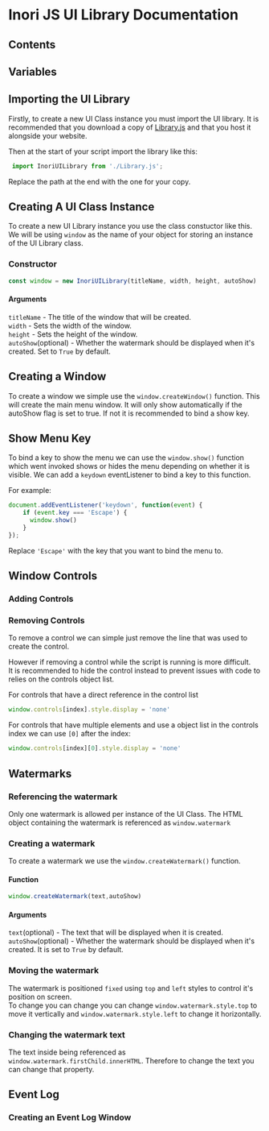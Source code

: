 # Inori JS UI Library Documentation

## Contents

## Variables

## Importing the UI Library
Firstly, to create a new UI Class instance you must import the UI library. It is recommended that you download a copy of [Library.js](https://github.com/notInori/JS-UI-Library/blob/main/Library.js) and that you host it alongside your website.

Then at the start of your script import the library like this:  
```js
 import InoriUILibrary from './Library.js';
 ```  
Replace the path at the end with the one for your copy.

## Creating A UI Class Instance

To create a new UI Library instance you use the class constuctor like this.
We will be using `window` as the name of your object for storing an instance of the UI Library class.

### Constructor
```js
const window = new InoriUILibrary(titleName, width, height, autoShow)
```
#### Arguments  
`titleName` - The title of the window that will be created.  
`width` - Sets the width of the window.  
`height` - Sets the height of the window.  
`autoShow`(optional) - Whether the watermark should be displayed when it's created. Set to `True` by default.


## Creating a Window
To create a window we simple use the `window.createWindow()` function.
This will create the main menu window. It will only show automatically if the autoShow flag is set to true. If not it is recommended to bind a show key.

## Show Menu Key
To bind a key to show the menu we can use the `window.show()` function which went invoked shows or hides the menu depending on whether it is visible.
We can add a `keydown` eventListener to bind a key to this function.  

For example:
```js
document.addEventListener('keydown', function(event) {  
    if (event.key === 'Escape') {  
      window.show()  
    }
});
```

Replace `'Escape'` with the key that you want to bind the menu to.

## Window Controls

### Adding Controls

### Removing Controls

To remove a control we can simple just remove the line that was used to create the control.  

However if removing a control while the script is running is more difficult.  
It is recommended to hide the control instead to prevent issues with code to relies on the controls object list.  

For controls that have a direct reference in the control list  
```js
window.controls[index].style.display = 'none'
```  

For controls that have multiple elements and use a object list in the controls index we can use `[0]` after the index:  
```js
window.controls[index][0].style.display = 'none'
```

## Watermarks

### Referencing the watermark
Only one watermark is allowed per instance of the UI Class.
The HTML object containing the watermark is referenced as `window.watermark`  

### Creating a watermark
To create a watermark we use the `window.createWatermark()` function.

#### Function
```js
window.createWatermark(text,autoShow)
```  
#### Arguments  
`text`(optional) - The text that will be displayed when it is created.  
`autoShow`(optional) - Whether the watermark should be displayed when it's created. It is set to `True` by default.

### Moving the watermark
The watermark is positioned `fixed` using `top` and `left` styles to control it's position on screen.  
To change you can change you can change `window.watermark.style.top` to move it vertically and `window.watermark.style.left` to change it horizontally.

### Changing the watermark text
The text inside being referenced as `window.watermark.firstChild.innerHTML`.
Therefore to change the text you can change that property.

## Event Log

### Creating an Event Log Window